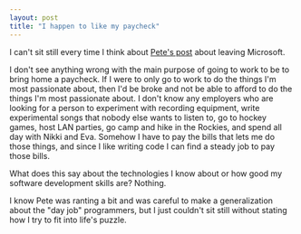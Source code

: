 ```yaml
---
layout: post
title: "I happen to like my paycheck"
---
```


<p>I can't sit still every time I think about <a target="_blank" href="http://peterwright.blogspot.com/2006/09/good-bye-microsoft-pete-has-now-left.html">Pete's post</a> about leaving Microsoft. </p>
<p>I don't see anything wrong with the main purpose of going to work to be to bring home a paycheck. If I were to only go to work to do the things I'm most passionate about, then I'd be broke and not be able to afford to do the things I'm most passionate about. I don't know any employers who are looking for a person to experiment with recording equipment, write experimental songs that nobody else wants to listen to, go to hockey games, host LAN parties, go camp and hike in the Rockies, and spend all day with Nikki and Eva. Somehow I have to pay the bills that lets me do those things, and since I like writing code I can find a steady job to pay those bills. </p>
<p>What does this say about the technologies I know about or how good my software development skills are? Nothing.</p>
<p>I know Pete was ranting a bit and was careful to make a generalization about the "day job" programmers, but I just couldn't sit still without stating how I try to fit into life's puzzle.</p>
 
